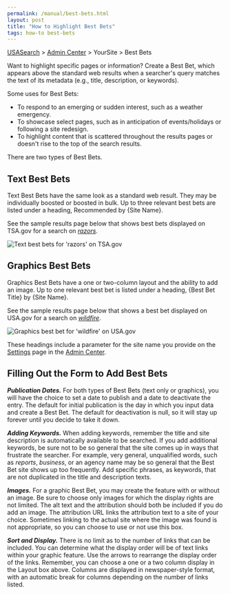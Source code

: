 ```yaml
---
permalink: /manual/best-bets.html
layout: post
title: "How to Highlight Best Bets"
tags: how-to best-bets
---
```

[USASearch](http://usasearch.howto.gov) > [Admin Center](https://search.usa.gov/sites) > YourSite > Best Bets

Want to highlight specific pages or information? Create a Best Bet, which appears above the standard web results when a searcher's query matches the text of its metadata (e.g., title, description, or keywords).

Some uses for Best Bets:

* To respond to an emerging or sudden interest, such as a weather emergency.
* To showcase select pages, such as in anticipation of events/holidays or following a site redesign.
* To highlight content that is scattered throughout the results pages or doesn't rise to the top of the search results.

There are two types of Best Bets.

## Text Best Bets

Text Best Bets have the same look as a standard web result. They may be individually boosted or boosted in bulk. Up to three relevant best bets are listed under a heading, Recommended by {Site Name}.

See the sample results page below that shows best bets displayed on TSA.gov for a search on *[razors](http://search.usa.gov/search?query=razors&affiliate=tsa.gov)*.

![Text best bets for 'razors' on TSA.gov](https://9fddeb862c037f6d2190-f1564c64756a8cfee25b6b19953b1d23.ssl.cf2.rackcdn.com/best-bets-text.png)

## Graphics Best Bets

Graphics Best Bets have a one or two-column layout and the ability to add an image. Up to one relevant best bet is listed under a heading, {Best Bet Title} by {Site Name}.

See the sample results page below that shows a best bet displayed on USA.gov for a search on *[wildfire](http://search.usa.gov/search?query=wildfire&affiliate=usagov)*.

![Graphics best bet for 'wildfire' on USA.gov](https://9fddeb862c037f6d2190-f1564c64756a8cfee25b6b19953b1d23.ssl.cf2.rackcdn.com/best-bets-graphics.png)

These headings include a parameter for the site name you provide on the [Settings](/sites/manual/settings.html) page in the [Admin Center](https://search.usa.gov/sites).

## Filling Out the Form to Add Best Bets

***Publication Dates.*** For both types of Best Bets (text only or graphics), you will have the choice to set a date to publish and a date to deactivate the entry. The default for initial publication is the day in which you input data and create a Best Bet. The default for deactivation is null, so it will stay up forever until you decide to take it down.

***Adding Keywords.*** When adding keywords, remember the title and site description is automatically available to be searched. If you add additional keywords, be sure not to be so general that the site comes up in ways that frustrate the searcher. For example, very general, unqualified words, such as *reports*, *business*, or an agency name may be so general that the Best Bet site shows up too frequently. Add specific phrases, as keywords, that are not duplicated in the title and description texts.

***Images.*** For a graphic Best Bet, you may create the feature with or without an image. Be sure to choose only images for which the display rights are not limited. The alt text and the attribution should both be included if you do add an image. The attribution URL links the attribution text to a site of your choice. Sometimes linking to the actual site where the image was found is not appropriate, so you can choose to use or not use this box.

***Sort and Display.*** There is no limit as to the number of links that can be included. You can determine what the display order will be of text links within your graphic feature. Use the arrows to rearrange the display order of the links. Remember, you can choose a one or a two column display in the Layout box above. Columns are displayed in newspaper-style format, with an automatic break for columns depending on the number of links listed.